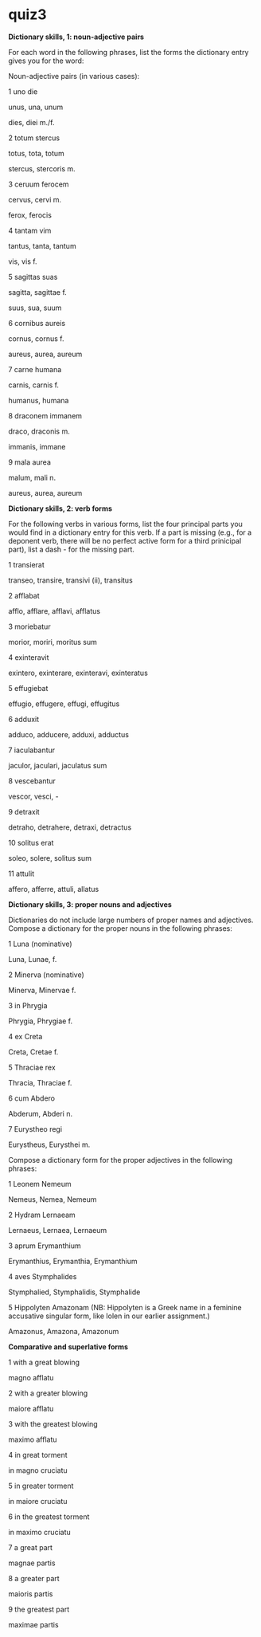# quiz3

**Dictionary skills, 1: noun-adjective pairs**

For each word in the following phrases, list the forms the dictionary entry gives you for the word:

Noun-adjective pairs (in various cases):

1 uno die

unus, una, unum

dies, diei m./f.

2 totum stercus

totus, tota, totum

stercus, stercoris m.

3 ceruum ferocem

cervus, cervi m.

ferox, ferocis
 
4 tantam vim

tantus, tanta, tantum

vis, vis f.

5 sagittas suas

sagitta, sagittae f.

suus, sua, suum

6 cornibus aureis

cornus, cornus f.

aureus, aurea, aureum

7 carne humana

carnis, carnis f.

humanus, humana

8 draconem immanem

draco, draconis m.

immanis, immane

9 mala aurea

malum, mali n.

aureus, aurea, aureum

**Dictionary skills, 2: verb forms**

For the following verbs in various forms, list the four principal parts you would find in a dictionary entry for this verb. If a part is missing (e.g., for a deponent verb, there will be no perfect active form for a third prinicipal part), list a dash - for the missing part.

1 transierat

transeo, transire, transivi (ii), transitus

2 afflabat

afflo, afflare, afflavi, afflatus

3 moriebatur

morior, moriri, moritus sum

4 exinteravit

exintero, exinterare, exinteravi, exinteratus

5 effugiebat

effugio, effugere, effugi, effugitus

6 adduxit

adduco, adducere, adduxi, adductus

7 iaculabantur

jaculor, jaculari, jaculatus sum

8 vescebantur

vescor, vesci, -

9 detraxit

detraho, detrahere, detraxi, detractus

10 solitus erat

soleo, solere, solitus sum

11 attulit

affero, afferre, attuli, allatus

**Dictionary skills, 3: proper nouns and adjectives**

Dictionaries do not include large numbers of proper names and adjectives. Compose a dictionary for the proper nouns in the following phrases:

1 Luna (nominative)

Luna, Lunae, f.

2 Minerva (nominative)

Minerva, Minervae f.

3 in Phrygia

Phrygia, Phrygiae f. 

4 ex Creta

Creta, Cretae f. 

5 Thraciae rex

Thracia, Thraciae f.

6 cum Abdero

Abderum, Abderi n.

7 Eurystheo regi

Eurystheus, Eurysthei m.

Compose a dictionary form for the proper adjectives in the following phrases:

1 Leonem Nemeum

Nemeus, Nemea, Nemeum

2 Hydram Lernaeam

Lernaeus, Lernaea, Lernaeum

3 aprum Erymanthium

Erymanthius, Erymanthia, Erymanthium

4 aves Stymphalides

Stymphalied, Stymphalidis, Stymphalide

5 Hippolyten Amazonam (NB: Hippolyten is a Greek name in a feminine accusative singular form, like Iolen in our earlier assignment.)

Amazonus, Amazona, Amazonum

**Comparative and superlative forms**

1 with a great blowing

magno afflatu

2 with a greater blowing

maiore afflatu

3 with the greatest blowing

maximo afflatu

4 in great torment

in magno cruciatu

5 in greater torment

in maiore cruciatu

6 in the greatest torment

in maximo cruciatu

7 a great part

magnae partis

8 a greater part

maioris partis

9 the greatest part

maximae partis
